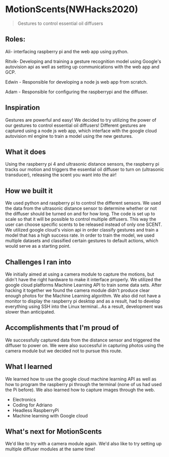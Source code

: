 # MotionScents(NWHacks2020)
> Gestures to control essential oil diffusers

## Roles:
Ali- interfacing raspberry pi and the web app using python.

Ritvik- Developing and training a gesture recognition model using Google's autovision api as well as setting up communications with the web app and GCP.

Edwin - Responsible for developing a node js web app from scratch.

Adam - Responsible for configuring the raspberrypi and the diffuser.

## Inspiration

Gestures are powerful and easy! We decided to try utilizing the power of our gestures to control essential oil diffusers! Different gestures are captured using a node js web app, which interface with the google cloud autovision ml engine to train a model using the new gestures.

## What it does

Using the raspberry pi 4 and ultrasonic distance sensors, the raspberry pi tracks our motion and triggers the essential oil diffuser to turn on (ultrasonic transducer), releasing the scent you want into the air!

## How we built it

We used python and raspberry pi to control the different sensors. We used the data from the ultrasonic distance sensor to determine whether or not the diffuser should be turned on and for how long. The code is set up to scale so that it will be possible to control multiple diffusers. This way the user can choose specific scents to be released instead of only one SCENT. We utilized google cloud's vision api in order classify gestures and train a model that has a high success rate. In order to train the model, we used multiple datasets and classified certain gestures to default actions, which would serve as a starting point.

## Challenges I ran into

We initially aimed at using a camera module to capture the motions, but didn't have the right hardware to make it interface properly. We utilized the google cloud platforms Machine Learning API to train some data sets. After hacking it together we found the camera module didn't produce clear enough photos for the Machine Learning algorithm. We also did not have a monitor to display the raspberry pi desktop and as a result, had to develop everything using SSH into the Linux terminal...As a result, development was slower than anticipated.

## Accomplishments that I'm proud of

We successfully captured data from the distance sensor and triggered the diffuser to power on. We were also successful in capturing photos using the camera module but we decided not to pursue this route.

## What I learned

We learned how to use the google cloud machine learning API as well as how to program the raspberry pi through the terminal (none of us had used the Pi before). We also learned how to capture images through the web.

* Electronics
* Coding for Adriano
* Headless RaspberryPi
* Machine learning with Google cloud

## What's next for MotionScents

We'd like to try with a camera module again. We'd also like to try setting up multiple diffuser modules at the same time!
